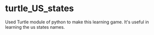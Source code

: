 # turtle_US_states
Used Turtle module of python to make this learning game. It's useful in learning the us states names.
